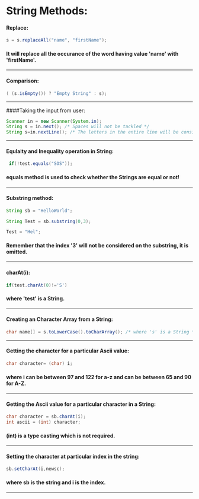 # String Methods: 


#### Replace: 

```java
s = s.replaceAll("name", "firstName");
```
  
#### It will replace all the occurance of the word having value 'name' with 'firstName'.

------------------------------------------------------------------------------------------------------------------------------------------

#### Comparison:

```java
( (s.isEmpty()) ? "Empty String" : s);
```

------------------------------------------------------------------------------------------------------------------------------------------

####Taking the input from user:

```java  
Scanner in = new Scanner(System.in);
String s = in.next(); /* Spaces will not be tackled */ 
String s=in.nextLine(); /* The letters in the entire line will be considered including spaces */
```

------------------------------------------------------------------------------------------------------------------------------------------

#### Equlaity and Inequality operation in String:

```java
 if(!test.equals("SOS")); 
```

#### equals method is used to check whether the Strings are equal or not!

------------------------------------------------------------------------------------------------------------------------------------------

#### Substring method:

```java
String sb = "HelloWorld"; 
``` 

```java
String Test = sb.substring(0,3); 
```

```java
Test = "Hel"; 
```
#### Remember that the index '3' will not be considered on the substring, it is omitted.

------------------------------------------------------------------------------------------------------------------------------------------

#### charAt(i):  

 ```java
if(test.charAt(0)!='S') 
```
#### where 'test' is a String.

------------------------------------------------------------------------------------------------------------------------------------------

#### Creating an Character Array from a String:

```java
char name[] = s.toLowerCase().toCharArray(); /* where 's' is a String */
```

---------------------------------------------------------------------------------------------

#### Getting the character for a particular Ascii value:
  
```java
char character= (char) i;
```

#### where i can be between 97 and 122 for a-z and can be between 65 and 90 for A-Z. 

------------------------------------------------------------------------------------------------------------------------------------------

#### Getting the Ascii value for a particular character in a String:

```java
char character = sb.charAt(i); 
int ascii = (int) character; 
```
#### (int) is a type casting which is not required.

 ------------------------------------------------------------------------------------------------------------------------------------------  

#### Setting the character at particular index in the string:

```java
sb.setCharAt(i,newsc);
```

#### where sb is the string and i is the index. 

-----------------------------------------------------------------------------------------------------------------------------------------









